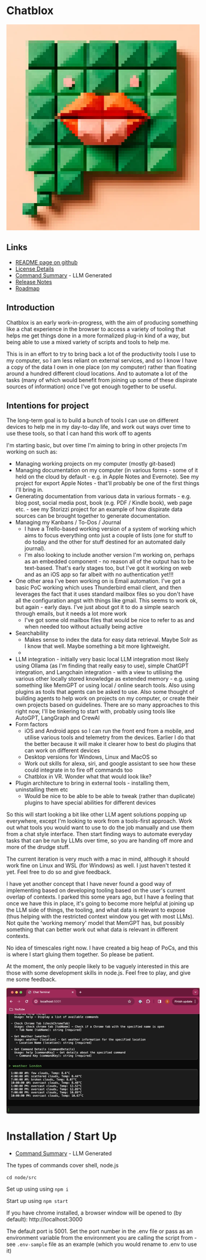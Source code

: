 # Chatblox

![Chatblox Logo](./doc/assets/chatblox_icon.webp)

## Links

* [README page on github](https://github.com/storizzi/chatblox/README.md)
* [License Details](./LICENSE.md)
* [Command Summary](./doc/LLM_SUMMARY_commands.md) - LLM Generated
* [Release Notes](./release/RELEASE.md)
* [Roadmap](./doc/ROADMAP.md)

## Introduction

Chatblox is an early work-in-progress, with the aim of producing something like a chat experience in the browser to access a variety of tooling that helps me get things done in a more formalized plug-in kind of a way, but being able to use a mixed variety of scripts and tools to help me.

This is in an effort to try to bring back a lot of the productivity tools I use to my computer, so I am less reliant on external services, and so I know I have a copy of the data I own in one place (on my computer) rather than floating around a hundred different cloud locations. And to automate a lot of the tasks (many of which would benefit from joining up some of these dispirate sources of information) once I've got enough together to be useful.

## Intentions for project

The long-term goal is to build a bunch of tools I can use on different devices to help me in my day-to-day life, and work out ways over time to use these tools, so that I can hand this work off to agents

I'm starting basic, but over time I'm aiming to bring in other projects I'm working on such as:

* Managing working projects on my computer (mostly git-based)
* Managing documentation on my computer (in various forms - some of it held on the cloud by default - e.g. in Apple Notes and Evernote). See my project for export Apple Notes - that'll probably be one of the first things I'll bring in.
* Generating documentation from various data in various formats - e.g. blog post, social media post, book (e.g. PDF / Kindle book), web page etc. - see my Storizzi project for an example of how dispirate data sources can be brought together to generate documentation.
* Managing my Kanbans / To-Dos / Journal
  * I have a Trello-based working version of a system of working which aims to focus everything onto just a couple of lists (one for stuff to do today and the other for stuff destined for an automated daily journal).
  * I'm also looking to include another version I'm working on, perhaps as an embedded component - no reason all of the output has to be text-based. That's early stages too, but I've got it working on web and as an iOS app so far albeit with no authentication yet!!!
* One other area I've been working on is Email automation. I've got a basic PoC working which uses Thunderbird email client, and then leverages the fact that it uses standard mailbox files so you don't have all the configuration angst with things like gmail. This seems to work ok, but again - early days. I've just about got it to do a simple search through emails, but it needs a lot more work
  * I've got some old mailbox files that would be nice to refer to as and when needed too without actually being active
* Searchability
  * Makes sense to index the data for easy data retrieval. Maybe Solr as I know that well. Maybe something a bit more lightweight.
  * 
* LLM integration - initially very basic local LLM integration most likely using Ollama (as I'm finding that really easy to use), simple ChatGPT integration, and Langchain integration - with a view to utilising the various other locally stored knowledge as extended memory - e.g. using something like MemGPT or using local / online search tools. Also using plugins as tools that agents can be asked to use. Also some thought of building agents to help work on projects on my computer, or create their own projects based on guidelines. There are so many approaches to this right now, I'll be tinkering to start with, probably using tools like AutoGPT, LangGraph and CrewAI
* Form factors
  * iOS and Android apps so I can run the front end from a mobile, and utilise various tools and telemetry from the devices. Earlier I do that the better because it will make it clearer how to best do plugins that can work on different devices
  * Desktop versions for Windows, Linux and MacOS so
  * Work out skills for alexa, siri, and google assistant to see how these could integrate in to fire off commands too
  * Chatblox in VR. Wonder what that would look like?
* Plugin architecture to bring in external tools - installing them, uninstalling them etc
  * Would be nice to be able to be able to tweak (rather than duplicate) plugins to have special abilities for different devices

So this will start looking a bit like other LLM agent solutions popping up everywhere, except I'm looking to work from a tools-first approach. Work out what tools you would want to use to do the job manually and use them from a chat style interface. Then start finding ways to automate everyday tasks that can be run by LLMs over time, so you are handing off more and more of the drudge stuff.

The current iteration is very much with a mac in mind, although it should work fine on Linux and WSL (for Windows) as well. I just haven't tested it yet. Feel free to do so and give feedback.

I have yet another concept that I have never found a good way of implementing based on developing tooling based on the user's current overlap of contexts. I parked this some years ago, but I have a feeling that once we have this in place, it's going to become more helpful at joining up the LLM side of things, the tooling, and what data is relevant to expose (thus helping with the restricted context window you get with most LLMs). Not quite the 'working memory' model that MemGPT has, but possibly something that can better work out what data is relevant in different contexts.

No idea of timescales right now. I have created a big heap of PoCs, and this is where I start gluing them together. So please be patient.

At the moment, the only people likely to be vaguely interested in this are those with some development skills in node.js. Feel free to play, and give me some feedback.

[![Simple Chatblox Demo](./doc/assets/chatblox-eg-video-still-frame.png)](https://github.com/storizzi/chatblox/assets/26940113/eb5a1d77-80d7-467c-a805-254e23cb4e79)

# Installation / Start Up

* [Command Summary](./doc/LLM_SUMMARY_commands.md) - LLM Generated

The types of commands cover shell, node.js

`cd node/src`

Set up using using `npm i`

Start up using `npm start`

If you have chrome installed, a browser window will be opened to (by default): http://localhost:3000

The default port is 5001. Set the port number in the .env file or pass as an environment variable from the environment you are calling the script from - see `.env-sample` file as an example (which you would rename to .env to use it)